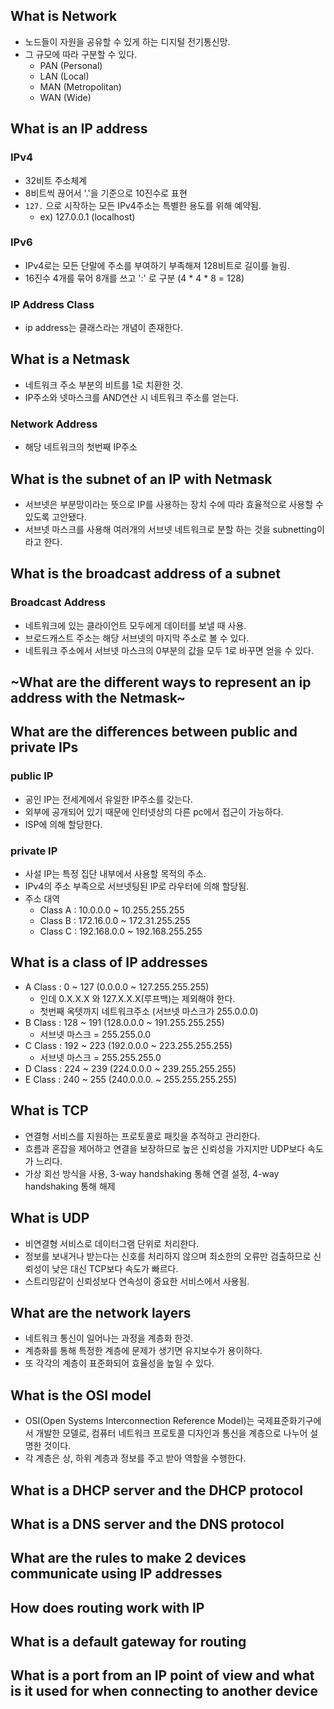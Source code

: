 ## What is Network
- 노드들이 자원을 공유할 수 있게 하는 디지털 전기통신망.
- 그 규모에 따라 구분할 수 있다.
  - PAN (Personal)
  - LAN (Local)
  - MAN (Metropolitan)
  - WAN (Wide)


## What is an IP address
### IPv4
- 32비트 주소체계
- 8비트씩 끊어서 '.'을 기준으로 10진수로 표현
- `127.` 으로 시작하는 모든 IPv4주소는 특별한 용도를 위해 예약됨.
  - ex) 127.0.0.1 (localhost)
### IPv6
- IPv4로는 모든 단말에 주소를 부여하기 부족해져 128비트로 길이를 늘림.
- 16진수 4개를 묶어 8개를 쓰고 ':' 로 구분 (4 * 4 * 8 = 128)
### IP Address Class
- ip address는 클래스라는 개념이 존재한다.


## What is a Netmask
- 네트워크 주소 부분의 비트를 1로 치환한 것.
- IP주소와 넷마스크를 AND연산 시 네트워크 주소를 얻는다.
### Network Address
- 해당 네트워크의 첫번째 IP주소


## What is the subnet of an IP with Netmask
- 서브넷은 부분망이라는 뜻으로 IP를 사용하는 장치 수에 따라 효율적으로 사용할 수 있도록 고안됐다.
- 서브넷 마스크를 사용해 여러개의 서브넷 네트워크로 분할 하는 것을 subnetting이라고 한다.


## What is the broadcast address of a subnet
### Broadcast Address
- 네트워크에 있는 클라이언트 모두에게 데이터를 보낼 때 사용.
- 브로드캐스트 주소는 해당 서브넷의 마지막 주소로 볼 수 있다.
- 네트워크 주소에서 서브넷 마스크의 0부분의 값을 모두 1로 바꾸면 얻을 수 있다.

## ~What are the different ways to represent an ip address with the Netmask~

## What are the differences between public and private IPs
### public IP
- 공인 IP는 전세계에서 유일한 IP주소를 갖는다.
- 외부에 공개되어 있기 때문에 인터넷상의 다른 pc에서 접근이 가능하다.
- ISP에 의해 할당한다.

### private IP
- 사설 IP는 특정 집단 내부에서 사용할 목적의 주소.
- IPv4의 주소 부족으로 서브넷팅된 IP로 라우터에 의해 할당됨.
- 주소 대역
  - Class A : 10.0.0.0 ~ 10.255.255.255
  - Class B : 172.16.0.0 ~ 172.31.255.255
  - Class C : 192.168.0.0 ~ 192.168.255.255


## What is a class of IP addresses
- A Class : 0 ~ 127 (0.0.0.0 ~ 127.255.255.255)
  - 인데 0.X.X.X 와 127.X.X.X(루프백)는 제외해야 한다.
  - 첫번째 옥텟까지 네트워크주소 (서브넷 마스크가 255.0.0.0)
- B Class : 128 ~ 191 (128.0.0.0 ~ 191.255.255.255)
  - 서브넷 마스크 = 255.255.0.0
- C Class : 192 ~ 223 (192.0.0.0 ~ 223.255.255.255)
  - 서브넷 마스크 = 255.255.255.0
- D Class : 224 ~ 239 (224.0.0.0 ~ 239.255.255.255)
- E Class : 240 ~ 255 (240.0.0.0. ~ 255.255.255.255)


## What is TCP
- 연결형 서비스를 지원하는 프로토콜로 패킷을 추적하고 관리한다.
- 흐름과 혼잡을 제어하고 연결을 보장하므로 높은 신뢰성을 가지지만 UDP보다 속도가 느리다.
- 가상 회선 방식을 사용, 3-way handshaking 통해 연결 설정, 4-way handshaking 통해 해제


## What is UDP
- 비연결형 서비스로 데이터그램 단위로 처리한다.
- 정보를 보내거나 받는다는 신호를 처리하지 않으며 최소한의 오류만 검출하므로 신뢰성이 낮은 대신 TCP보다 속도가 빠르다.
- 스트리밍같이 신뢰성보다 연속성이 중요한 서비스에서 사용됨.


## What are the network layers
- 네트워크 통신이 일어나는 과정을 계층화 한것.
- 계층화를 통해 특정한 계층에 문제가 생기면 유지보수가 용이하다.
- 또 각각의 계층이 표준화되어 효율성을 높일 수 있다.


## What is the OSI model
- OSI(Open Systems Interconnection Reference Model)는 국제표준화기구에서 개발한 모델로, 컴퓨터 네트워크 프로토콜 디자인과 통신을 계층으로 나누어 설명한 것이다.
- 각 계층은 상, 하위 계층과 정보를 주고 받아 역할을 수행한다.


## What is a DHCP server and the DHCP protocol
## What is a DNS server and the DNS protocol
## What are the rules to make 2 devices communicate using IP addresses
## How does routing work with IP
## What is a default gateway for routing
## What is a port from an IP point of view and what is it used for when connecting to another device

